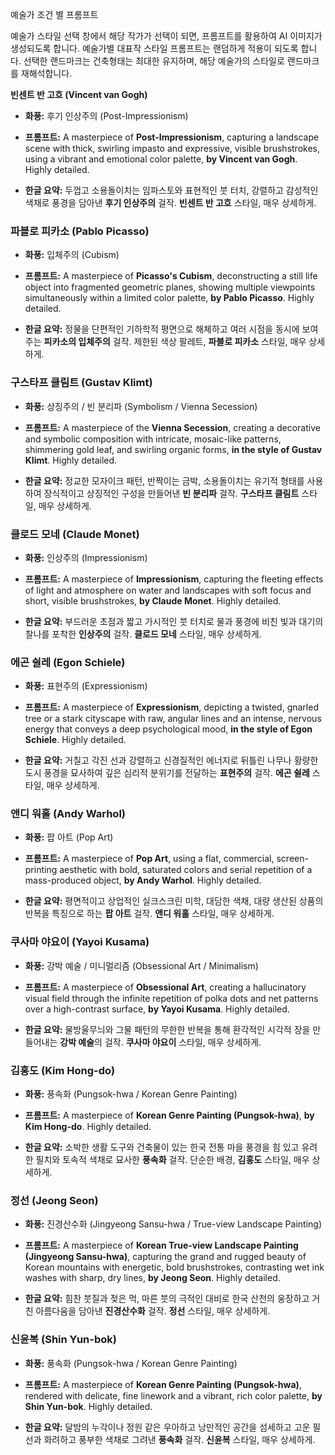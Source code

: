 예술가 조건 별 프롬프트

예술가 스타일 선택 창에서 해당 작가가 선택이 되면, 프롬프트를 활용하여 AI 이미지가 생성되도록 합니다. 예술가별 대표작 스타일 프롬프트는 랜덤하게 적용이 되도록 합니다. 선택한 랜드마크는 건축형태는 최대한 유지하며, 해당 예술가의 스타일로 랜드마크를 재해석합니다.

**빈센트 반 고흐 (Vincent van Gogh)**

- **화풍:** 후기 인상주의 (Post-Impressionism)
    
- **프롬프트:** A masterpiece of **Post-Impressionism**, capturing a landscape scene with thick, swirling impasto and expressive, visible brushstrokes, using a vibrant and emotional color palette, **by Vincent van Gogh**. Highly detailed.
    
- **한글 요약:** 두껍고 소용돌이치는 임파스토와 표현적인 붓 터치, 강렬하고 감성적인 색채로 풍경을 담아낸 **후기 인상주의** 걸작. **빈센트 반 고흐** 스타일, 매우 상세하게.
    

### **파블로 피카소 (Pablo Picasso)**

- **화풍:** 입체주의 (Cubism)
    
- **프롬프트:** A masterpiece of **Picasso's Cubism**, deconstructing a still life object into fragmented geometric planes, showing multiple viewpoints simultaneously within a limited color palette, **by Pablo Picasso**. Highly detailed.
    
- **한글 요약:** 정물을 단편적인 기하학적 평면으로 해체하고 여러 시점을 동시에 보여주는 **피카소의 입체주의** 걸작. 제한된 색상 팔레트, **파블로 피카소** 스타일, 매우 상세하게.
    

### **구스타프 클림트 (Gustav Klimt)**

- **화풍:** 상징주의 / 빈 분리파 (Symbolism / Vienna Secession)
    
- **프롬프트:** A masterpiece of the **Vienna Secession**, creating a decorative and symbolic composition with intricate, mosaic-like patterns, shimmering gold leaf, and swirling organic forms, **in the style of Gustav Klimt**. Highly detailed.
    
- **한글 요약:** 정교한 모자이크 패턴, 반짝이는 금박, 소용돌이치는 유기적 형태를 사용하여 장식적이고 상징적인 구성을 만들어낸 **빈 분리파** 걸작. **구스타프 클림트** 스타일, 매우 상세하게.
    

### **클로드 모네 (Claude Monet)**

- **화풍:** 인상주의 (Impressionism)
    
- **프롬프트:** A masterpiece of **Impressionism**, capturing the fleeting effects of light and atmosphere on water and landscapes with soft focus and short, visible brushstrokes, **by Claude Monet**. Highly detailed.
    
- **한글 요약:** 부드러운 초점과 짧고 가시적인 붓 터치로 물과 풍경에 비친 빛과 대기의 찰나를 포착한 **인상주의** 걸작. **클로드 모네** 스타일, 매우 상세하게.
    

### **에곤 쉴레 (Egon Schiele)**

- **화풍:** 표현주의 (Expressionism)
    
- **프롬프트:** A masterpiece of **Expressionism**, depicting a twisted, gnarled tree or a stark cityscape with raw, angular lines and an intense, nervous energy that conveys a deep psychological mood, **in the style of Egon Schiele**. Highly detailed.
    
- **한글 요약:** 거칠고 각진 선과 강렬하고 신경질적인 에너지로 뒤틀린 나무나 황량한 도시 풍경을 묘사하여 깊은 심리적 분위기를 전달하는 **표현주의** 걸작. **에곤 쉴레** 스타일, 매우 상세하게.
    

### **앤디 워홀 (Andy Warhol)**

- **화풍:** 팝 아트 (Pop Art)
    
- **프롬프트:** A masterpiece of **Pop Art**, using a flat, commercial, screen-printing aesthetic with bold, saturated colors and serial repetition of a mass-produced object, **by Andy Warhol**. Highly detailed.
    
- **한글 요약:** 평면적이고 상업적인 실크스크린 미학, 대담한 색채, 대량 생산된 상품의 반복을 특징으로 하는 **팝 아트** 걸작. **앤디 워홀** 스타일, 매우 상세하게.
    

### **쿠사마 야요이 (Yayoi Kusama)**

- **화풍:** 강박 예술 / 미니멀리즘 (Obsessional Art / Minimalism)
    
- **프롬프트:** A masterpiece of **Obsessional Art**, creating a hallucinatory visual field through the infinite repetition of polka dots and net patterns over a high-contrast surface, **by Yayoi Kusama**. Highly detailed.
    
- **한글 요약:** 물방울무늬와 그물 패턴의 무한한 반복을 통해 환각적인 시각적 장을 만들어내는 **강박 예술**의 걸작. **쿠사마 야요이** 스타일, 매우 상세하게.
    

### **김홍도 (Kim Hong-do)**

- **화풍:** 풍속화 (Pungsok-hwa / Korean Genre Painting)
    
- **프롬프트:** A masterpiece of **Korean Genre Painting (Pungsok-hwa)**, **by Kim Hong-do**. Highly detailed.
    
- **한글 요약:** 소박한 생활 도구와 건축물이 있는 한국 전통 마을 풍경을 힘 있고 유려한 필치와 토속적 색채로 묘사한 **풍속화** 걸작. 단순한 배경, **김홍도** 스타일, 매우 상세하게.
    

### **정선 (Jeong Seon)**

- **화풍:** 진경산수화 (Jingyeong Sansu-hwa / True-view Landscape Painting)
    
- **프롬프트:** A masterpiece of **Korean True-view Landscape Painting (Jingyeong Sansu-hwa)**, capturing the grand and rugged beauty of Korean mountains with energetic, bold brushstrokes, contrasting wet ink washes with sharp, dry lines, **by Jeong Seon**. Highly detailed.
    
- **한글 요약:** 힘찬 붓질과 젖은 먹, 마른 붓의 극적인 대비로 한국 산천의 웅장하고 거친 아름다움을 담아낸 **진경산수화** 걸작. **정선** 스타일, 매우 상세하게.
    

### **신윤복 (Shin Yun-bok)**

- **화풍:** 풍속화 (Pungsok-hwa / Korean Genre Painting)
    
- **프롬프트:** A masterpiece of **Korean Genre Painting (Pungsok-hwa)**, rendered with delicate, fine linework and a vibrant, rich color palette, **by Shin Yun-bok**. Highly detailed.
    
- **한글 요약:** 달밤의 누각이나 정원 같은 우아하고 낭만적인 공간을 섬세하고 고운 필선과 화려하고 풍부한 색채로 그려낸 **풍속화** 걸작. **신윤복** 스타일, 매우 상세하게.